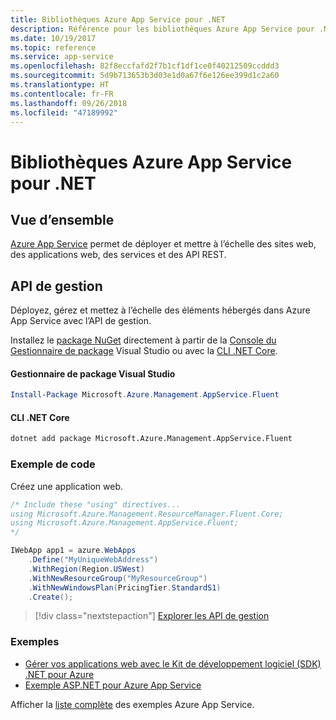 ```yaml
---
title: Bibliothèques Azure App Service pour .NET
description: Référence pour les bibliothèques Azure App Service pour .NET
ms.date: 10/19/2017
ms.topic: reference
ms.service: app-service
ms.openlocfilehash: 82f8eccfafd2f7b1cf1df1ce0f40212509ccddd3
ms.sourcegitcommit: 5d9b713653b3d03e1d0a67f6e126ee399d1c2a60
ms.translationtype: HT
ms.contentlocale: fr-FR
ms.lasthandoff: 09/26/2018
ms.locfileid: "47189992"
---
```

# <a name="azure-app-service-libraries-for-net"></a>Bibliothèques Azure App Service pour .NET

## <a name="overview"></a>Vue d’ensemble

[Azure App Service](/azure/app-service/app-service-value-prop-what-is) permet de déployer et mettre à l’échelle des sites web, des applications web, des services et des API REST.

## <a name="management-api"></a>API de gestion

Déployez, gérez et mettez à l’échelle des éléments hébergés dans Azure App Service avec l’API de gestion.

Installez le [package NuGet](https://www.nuget.org/packages/Microsoft.Azure.Management.AppService.Fluent) directement à partir de la [Console du Gestionnaire de package][PackageManager] Visual Studio ou avec la [CLI .NET Core][DotNetCLI].


#### <a name="visual-studio-package-manager"></a>Gestionnaire de package Visual Studio

```powershell
Install-Package Microsoft.Azure.Management.AppService.Fluent
```

#### <a name="net-core-cli"></a>CLI .NET Core

```bash
dotnet add package Microsoft.Azure.Management.AppService.Fluent
```

### <a name="code-example"></a>Exemple de code

Créez une application web.

```csharp
/* Include these "using" directives...
using Microsoft.Azure.Management.ResourceManager.Fluent.Core;
using Microsoft.Azure.Management.AppService.Fluent;
*/

IWebApp app1 = azure.WebApps
    .Define("MyUniqueWebAddress")
    .WithRegion(Region.USWest)
    .WithNewResourceGroup("MyResourceGroup")
    .WithNewWindowsPlan(PricingTier.StandardS1)
    .Create();
```

> [!div class="nextstepaction"]
> [Explorer les API de gestion](/dotnet/api/overview/azure/appservice/management)

### <a name="samples"></a>Exemples

* [Gérer vos applications web avec le Kit de développement logiciel (SDK) .NET pour Azure](https://azure.microsoft.com/resources/samples/app-service-web-dotnet-manage/)
* [Exemple ASP.NET pour Azure App Service](https://azure.microsoft.com/resources/samples/app-service-web-dotnet-get-started/)

Afficher la [liste complète](https://azure.microsoft.com/resources/samples/?platform=dotnet&term=app%20service) des exemples Azure App Service.

[PackageManager]: https://docs.microsoft.com/nuget/tools/package-manager-console
[DotNetCLI]: https://docs.microsoft.com/dotnet/core/tools/dotnet-add-package